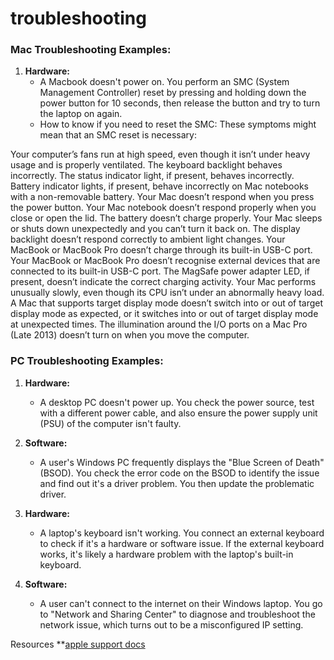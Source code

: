 # troubleshooting

### **Mac Troubleshooting Examples:**

1. **Hardware:** 
    - A Macbook doesn't power on. You perform an SMC (System Management Controller) reset by pressing and holding down the power button for 10 seconds, then release the button and try to turn the laptop on again.
    - How to know if you need to reset the SMC:
These symptoms might mean that an SMC reset is necessary:

Your computer’s fans run at high speed, even though it isn’t under heavy usage and is properly ventilated.
The keyboard backlight behaves incorrectly.
The status indicator light, if present, behaves incorrectly.
Battery indicator lights, if present, behave incorrectly on Mac notebooks with a non-removable battery.
Your Mac doesn’t respond when you press the power button.
Your Mac notebook doesn’t respond properly when you close or open the lid.
The battery doesn’t charge properly.
Your Mac sleeps or shuts down unexpectedly and you can’t turn it back on.
The display backlight doesn’t respond correctly to ambient light changes.
Your MacBook or MacBook Pro doesn’t charge through its built-in USB-C port.
Your MacBook or MacBook Pro doesn’t recognise external devices that are connected to its built-in USB-C port.
The MagSafe power adapter LED, if present, doesn’t indicate the correct charging activity.
Your Mac performs unusually slowly, even though its CPU isn’t under an abnormally heavy load.
A Mac that supports target display mode doesn’t switch into or out of target display mode as expected, or it switches into or out of target display mode at unexpected times.
The illumination around the I/O ports on a Mac Pro (Late 2013) doesn’t turn on when you move the computer.
  


### **PC Troubleshooting Examples:**

1. **Hardware:** 
    - A desktop PC doesn't power up. You check the power source, test with a different power cable, and also ensure the power supply unit (PSU) of the computer isn't faulty.

2. **Software:** 
    - A user's Windows PC frequently displays the "Blue Screen of Death" (BSOD). You check the error code on the BSOD to identify the issue and find out it's a driver problem. You then update the problematic driver.

3. **Hardware:** 
    - A laptop's keyboard isn't working. You connect an external keyboard to check if it's a hardware or software issue. If the external keyboard works, it's likely a hardware problem with the laptop's built-in keyboard.
  
4. **Software:** 
    - A user can't connect to the internet on their Windows laptop. You go to "Network and Sharing Center" to diagnose and troubleshoot the network issue, which turns out to be a misconfigured IP setting.

Resources
**[apple support docs](https://support.apple.com/en-ca/guide/mac-help/mh29198/mac)
